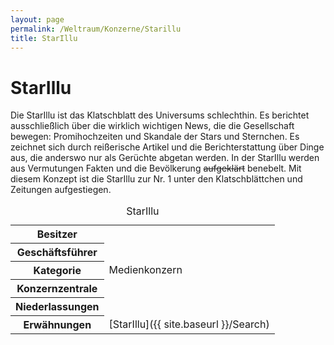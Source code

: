 ```yaml
---
layout: page
permalink: /Weltraum/Konzerne/Starillu
title: StarIllu
---
```



# StarIllu


Die StarIllu ist das Klatschblatt des Universums schlechthin. Es berichtet ausschließlich über die wirklich wichtigen News, die die Gesellschaft bewegen: Promihochzeiten und Skandale der Stars und Sternchen. Es zeichnet sich durch reißerische Artikel und die Berichterstattung über Dinge aus, die anderswo nur als Gerüchte abgetan werden. In der StarIllu werden aus Vermutungen Fakten und die Bevölkerung <strike>aufgeklärt</strike> benebelt. Mit diesem Konzept ist die StarIllu zur Nr. 1 unter den Klatschblättchen und Zeitungen aufgestiegen.


<aside>
<table data-type="konzern">
<caption>StarIllu</caption>
<tbody>
<tr><th>Besitzer</th><td> </td></tr>
<tr><th>Geschäftsführer</th><td> </td></tr>
<tr><th>Kategorie</th><td>Medienkonzern</td></tr>
<tr><th>Konzernzentrale</th><td> </td></tr>
<tr><th>Niederlassungen</th><td> </td></tr>
<tr><th>Erwähnungen</th><td>[StarIllu]({{ site.baseurl }}/Search)</td></tr>
</tbody>
</table>
</aside>

